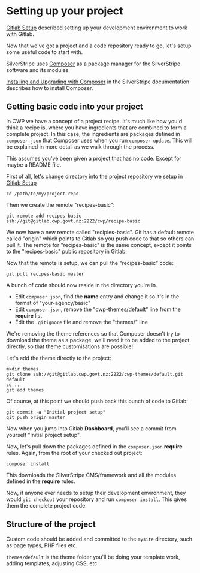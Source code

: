 # Setting up your project

[Gitlab Setup](../gitlab/gitlab-setup) described setting up your development environment to work with Gitlab.

Now that we've got a project and a code repository ready to go, let's setup some useful code to start with.

SilverStripe uses [Composer](http://getcomposer.org) as a package manager for the SilverStripe software and its
modules.

[Installing and Upgrading with Composer](http://doc.silverstripe.org/framework/en/installation/composer) in the
SilverStripe documentation describes how to install Composer.

## Getting basic code into your project

In CWP we have a concept of a project recipe. It's much like how you'd think a recipe is, where you have ingredients
that are combined to form a complete project. In this case, the ingredients are packages defined in `composer.json`
that Composer uses when you run `composer update`. This will be explained in more detail as we walk through the process.

This assumes you've been given a project that has no code. Except for maybe a README file.

First of all, let's change directory into the project repository we setup in [Gitlab Setup](../gitlab/gitlab-setup)

	cd /path/to/my/project-repo

Then we create the remote "recipes-basic":

	git remote add recipes-basic ssh://git@gitlab.cwp.govt.nz:2222/cwp/recipe-basic

We now have a new remote called "recipies-basic". Git has a default remote called "origin" which points to Gitlab so
you push code to that so others can pull it. The remote for "recipes-basic" is the same concept, except it points to
the "recipes-basic" public repository in Gitlab.

Now that the remote is setup, we can pull the "recipes-basic" code:

	git pull recipes-basic master

A bunch of code should now reside in the directory you're in.

 * Edit `composer.json`, find the **name** entry and change it so it's in the format of "your-agency/basic"
 * Edit `composer.json`, remove the "cwp-themes/default" line from the **require** list
 * Edit the `.gitignore` file and remove the "themes/" line

We're removing the theme references so that Composer doesn't try to download the theme as a package, we'll need
it to be added to the project directly, so that theme customisations are possible!

Let's add the theme directly to the project:

	mkdir themes
	git clone ssh://git@gitlab.cwp.govt.nz:2222/cwp-themes/default.git default
	cd ..
	git add themes

Of course, at this point we should push back this bunch of code to Gitlab:

	git commit -a "Initial project setup"
	git push origin master

Now when you jump into Gitlab **Dashboard**, you'll see a commit from yourself "Initial project setup".

Now, let's pull down the packages defined in the `composer.json` **require** rules.
Again, from the root of your checked out project:

	composer install

This downloads the SilverStripe CMS/framework and all the modules defined in the **require** rules.

Now, if anyone ever needs to setup their development environment, they would `git checkout` your repository and
run `composer install`. This gives them the complete project code.

## Structure of the project

Custom code should be added and committed to the `mysite` directory, such as page types, PHP files etc.

`themes/default` is the theme folder you'll be doing your template work, adding templates, adjusting CSS, etc.

